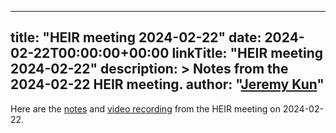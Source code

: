 <!-- mdformat off(yaml frontmatter) -->
---
title: "HEIR meeting 2024-02-22"
date: 2024-02-22T00:00:00+00:00
linkTitle: "HEIR meeting 2024-02-22"
description: >
    Notes from the 2024-02-22 HEIR meeting.
author: "[Jeremy Kun](https://jeremykun.com)"
---
<!-- mdformat on -->

Here are the
[notes](https://docs.google.com/document/d/1ktK2Y2-OnadvsIIa94HRch_oHCaQ0D6gbT3CElKmGak/edit?usp=sharing)
and
[video recording](https://drive.google.com/file/d/1RDONadr54-7uX5ko5dmUX3s1l7QHeHbM/view?usp=sharing)
from the HEIR meeting on 2024-02-22.
